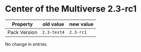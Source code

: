 # Center of the Multiverse 2.3-rc1

Property | old value | new value
---|---|---
Pack Version | `2.3-test4` | `2.3-rc1`

No change in entries





